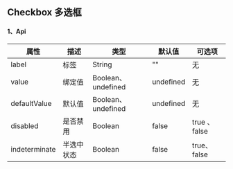 ## Checkbox 多选框

#### 1、Api

| 属性 | 描述 | 类型 | 默认值 | 可选项 | 
|  ----  |  ----  | ----  | ----  | ----  |
| label | 标签 | String | "" | 无
| value | 绑定值 | Boolean、undefined | undefined | 无
| defaultValue | 默认值 | Boolean、undefined | undefined | 无
| disabled | 是否禁用 | Boolean | false | true 、false
| indeterminate | 半选中状态 | Boolean | false | true、false

